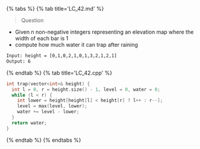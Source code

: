 {% tabs %}
{% tab title='LC_42.md' %}

> Question

* Given n non-negative integers representing an elevation map where the width of each bar is 1
* compute how much water it can trap after raining

```txt
Input: height = [0,1,0,2,1,0,1,3,2,1,2,1]
Output: 6
```

{% endtab %}
{% tab title='LC_42.cpp' %}

```cpp
int trap(vector<int>& height) {
  int l = 0, r = height.size() - 1, level = 0, water = 0;
  while (l < r) {
    int lower = height[height[l] < height[r] ? l++ : r--];
    level = max(level, lower);
    water += level - lower;
  }
  return water;
}
```

{% endtab %}
{% endtabs %}
